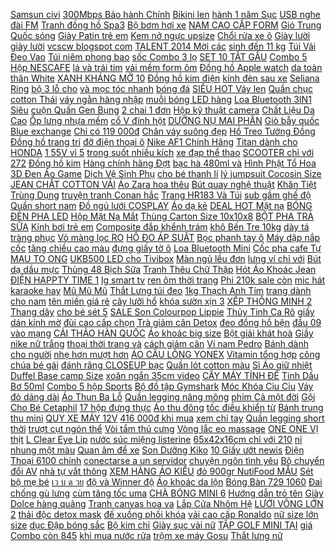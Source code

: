 [Samsun civi](http://cv.xn--kimtinonline1-jr2g7a.vn/p0/0/873/samsun-civi-kiem-tien-affiliate-civi-vn/) [300Mbps Bảo hành Chính](https://pds.ndk.vn/p0/12/41/usb-wifi-lb-link-bl-wn351151-300mbps-bao-hanh-chinh-hang-24-thang-so-sanh-danh-gia/) [Bikini len](https://pds2.ndk.vn/p0/97/423/bikini-len-so-sanh-danh-gia/) [hành 1 năm Sục](https://pds6.ndk.vn/p0/265/154/bao-hanh-1-nam-suc-da-nam-so-sanh-danh-gia/) [USB nghe đài FM](https://pds6.ndk.vn/p0/281/991/may-nghe-kinh-phat-the-nho-usb-nghe-dai-fm-bkk-k51-so-sanh-danh-gia/) [Tranh đồng hồ Spa3](https://pds4.ndk.vn/p0/194/553/tranh-dong-ho-spa3-tdh35-so-sanh-danh-gia/) [Bộ bơm hơi xe](https://sites.google.com/site/suadinhduong321/bo-bom-hoi-xe) [NAM CAO CẤP FORM](https://pds7.ndk.vn/p0/304/267/vest-tay-lo-nam-cao-cap-form-slim-fit-2-khuy-tre-trung-so-sanh-danh-gia/) [Gió Trung Quốc sóng](https://hoctiengtrungquoc0.blogspot.com/2020/02/giam-gia-haori-nhat-ban-ao-choang-haori.html) [Giày Patin trẻ em](https://pds6.ndk.vn/p0/277/821/giay-patin-tre-em-co-bao-ho-qua-tang-sinh-nhat-so-sanh-danh-gia/) [Kem nở ngực upsize](https://pds5.ndk.vn/p0/224/540/kem-no-nguc-upsize-tem-hang-so-sanh-danh-gia/) [Chổi rửa xe ô](https://pds7.ndk.vn/p0/317/637/choi-rua-xe-o-to-so-sanh-danh-gia/) [Giày lười giày lười](https://pds.ndk.vn/p0/28/9/giay-luoi-giay-luoi-so-sanh-danh-gia/) [vcscw blogspot com](https://vcscw.blogspot.com) [TALENT 2014 Mời các](https://khuyenmaiinet.haitrieuweb.com/p0/4/612/tiet-muc-thu-2-cua-inet-got-talent-2014-moi-cac-ban-thuog-danh-gia-inet/) [sinh đến 11 kg](https://pds3.ndk.vn/p0/148/160/ao-khoac-hoa-tiet-co-mu-cho-be-trai-be-gai-tu-so-sinh-den-11-kg-ao-khoac-tre-em-ao-khoac-so-sinh-so-sanh-danh-gia/) [Túi Vải Đeo Vao](https://pds.ndk.vn/p0/13/812/tui-vai-deo-vao-tote-bag-co-gai-toc-dai-xinhstore-so-sanh-danh-gia/) [Túi niêm phong bao](https://pds7.ndk.vn/p0/309/773/tui-niem-phong-bao-dong-goi-hang-hoa-tien-loi-an-toan-bao-mat-100-tuicuon-28x42cm-hong-trai-tim-so-sanh-danh-gia/) [sốc Combo 3 lọ](https://pds.ndk.vn/p0/3/698/sale-soc-combo-3-lo-nuoc-hoa-maycreat-chinh-hang-100ml-thom-dai-so-sanh-danh-gia/) [SET 10 TẤT GẤU](https://pds2.ndk.vn/p0/66/761/set-10-tat-gau-nu-tang-tui-dung-hinh-gau-cute-so-sanh-danh-gia/) [Combo 5 Hộp NESCAFE](https://pds6.ndk.vn/p0/281/624/combo-5-hop-nescafe-sua-da-hoa-tan-3in1-10-goi-x-20gr-mau-xuan-so-sanh-danh-gia/) [lá và trái tim](https://pds5.ndk.vn/p0/247/615/day-chuyen-cap-doi-inox-dep-ma-re-hinh-co-bon-la-va-trai-tim-2-day-mat-nhu-hinh-so-sanh-danh-gia/) [vải mềm form ôm](https://pds2.ndk.vn/p0/83/491/ao-so-mi-dai-tay-nam-ke-caro-chat-vai-mem-form-om-nhe-cho-nhieu-lua-tuoi-so-sanh-danh-gia/) [Đồng hồ Apple watch](https://pds.ndk.vn/p0/52/755/dong-ho-apple-watch-sr3-hong-so-sanh-danh-gia/) [da toàn thân White](https://pds7.ndk.vn/p0/317/930/sua-tam-trang-da-toan-than-white-conc-body-360ml-so-sanh-danh-gia/) [XANH KHÁNG MỠ 10](https://pds.ndk.vn/p0/28/25/ca-phe-xanh-khang-mo-10-goi-freeship-tong-dai-ly-cty-thien-nhien-viet-so-sanh-danh-gia/) [Đồng hồ kim điện](https://sites.google.com/site/maykhoan1x/dong-ho-kim-dien-tu) [kính đèn sau xe](https://pds6.ndk.vn/p0/278/144/chup-kinh-den-sau-xe-sirius-so-sanh-danh-gia/) [Seliana Ring](https://pds.ndk.vn/p0/53/863/seliana-ring-so-sanh-danh-gia/) [bộ 3 lỗ cho](https://pds3.ndk.vn/p0/110/19/set-5-bo-3-lo-cho-be-so-sanh-danh-gia/) [và mọc tóc nhanh](https://pds5.ndk.vn/p0/236/47/vien-uong-tri-rung-toc-va-moc-toc-nhanh-stronghair-hoc-vien-quan-y-so-sanh-danh-gia/) [bóng đá](https://bongda5.blogspot.com/2018/03/than-duoc-chua-benh-mat-ngu-kinh-nien-o.html) [SIÊU HOT Váy len](https://pds4.ndk.vn/p0/164/291/sieu-hotvay-len-ulzzang-so-sanh-danh-gia/) [Quần chục cotton Thái](https://pds4.ndk.vn/p0/158/320/quan-chuc-cotton-thai-be-trai-5-16kg-so-sanh-danh-gia/) [váy ngằn hàng nhập](https://pds7.ndk.vn/p0/316/170/chan-vay-ngan-hang-nhap-chat-kaki-ngan-om-so-sanh-danh-gia/) [muỗi bóng LED hàng](https://pds2.ndk.vn/p0/91/809/den-bat-muoi-bong-led-hang-moi-2019-dbm354-so-sanh-danh-gia/) [Loa Bluetooth 3IN1 Siêu](https://pds4.ndk.vn/p0/167/111/bh-12-thang-loa-bluetooth-3in1-sieu-hay-kiem-dong-ho-bao-thuc-de-ban-kimiso-k10-hang-chinh-hang-so-sanh-danh-gia/) [cuộn Quần Gen Bụng](https://pds7.ndk.vn/p0/313/629/quan-gen-bung-chong-cuon-quan-gen-bung-cap-cao-so-sanh-danh-gia/) [2 chai 1 đơn](https://pds5.ndk.vn/p0/202/674/toi-da-2-chai-1-don-nuoc-giat-dnee-mau-tim-3-lit-so-sanh-danh-gia/) [Hộp kỹ thuật camera](https://pds2.ndk.vn/p0/90/633/hop-ky-thuat-camera-11x11x5cm-so-sanh-danh-gia/) [Chất Liệu Da Cao](https://sites.google.com/site/timkiem10x/balo-thoi-trang/chi-co-113000d-khi-mua-hang-hieubalo-thoi-trang-nu-sinh-di-hoc-mem-ben-dep-chat-lieu-da-cao-cap-hang-chinh-hang-sblof18038-balonu) [Ốp lưng nhựa mềm](https://pds2.ndk.vn/p0/79/460/op-lung-nhua-mem-so-sanh-danh-gia/) [cổ V đính hột](https://pds2.ndk.vn/p0/77/527/ao-co-v-dinh-hot-love-top-so-sanh-danh-gia/) [DƯỠNG NỤ MAI PHÂN](https://pds7.ndk.vn/p0/323/661/duong-nu-mai-phan-bon-kingfarm-so-sanh-danh-gia/) [Giò bẫy quốc](https://pds4.ndk.vn/p0/165/815/gio-bay-quoc-so-sanh-danh-gia/) [Blue exchange](https://blueexchange1.blogspot.com/2018/04/ban-anh-jinx-co-phe-nhu-th-nay-chua.html) [Chỉ có 119 000đ](https://sites.google.com/site/khuonbanh1x/bo-trang-suc/chi-co-119000d-khi-mua-bo-trang-suc) [Chân váy suông đẹp](https://pds7.ndk.vn/p0/326/733/chan-vay-suong-dep-kieu-dang-don-gian-cv10-so-sanh-danh-gia/) [Hồ Treo Tường Đồng](https://pds6.ndk.vn/p0/265/723/dong-ho-treo-tuong-dong-ho-treo-tuong-so-sanh-danh-gia/) [Đồng hồ trang trí](https://pds5.ndk.vn/p0/243/645/dong-ho-trang-tri-o-to-so-sanh-danh-gia/) [đỡ điện thoại ô](https://pds6.ndk.vn/p0/287/81/gia-do-dien-thoai-o-to-xe-hoi-cao-cap-chan-hut-chan-kep-so-sanh-danh-gia/) [Nike AF1 Chính Hãng](https://pds2.ndk.vn/p0/96/399/nike-af1-chinh-hang-so-sanh-danh-gia/) [Titan dành cho HONDA](https://pds3.ndk.vn/p0/112/738/po-va-co-po-titan-danh-cho-honda-cbr1000rr-2012-so-sanh-danh-gia/) [1 55V vỉ 5](https://pds5.ndk.vn/p0/248/650/vi-pin-dong-ho-sony-chinh-hang-nhat-ban-621-364-sr621sw-155v-vi-5-vien-621-so-sanh-danh-gia/) [trong suốt nhiều kích](https://pds3.ndk.vn/p0/105/975/hop-nhua-chia-ngan-trong-suot-nhieu-kich-co-so-sanh-danh-gia/) [xe đạp thể thao](https://pds6.ndk.vn/p0/258/586/khoa-chia-xe-dap-the-thao-tonyon-so-sanh-danh-gia/) [SCOOTER chỉ với 272](https://sites.google.com/site/chuotgame1x/scooter/xe-scooter-chi-voi-272600d) [Đồng hồ kim](https://sites.google.com/site/yeuthich1zz/dong-ho-kim) [Hàng chính hãng Đợt](https://sites.google.com/site/luachon1x1/khac/giay-nam-zara-hang-chinh-hang---dot-sale-chi-voi-836600d) [bạc hà 480ml và](https://pds6.ndk.vn/p0/263/439/bo-2-chai-dau-goi-clear-bac-ha-480ml-va-clear-men-450ml-thai-lan-mau-moi-so-sanh-danh-gia/) [Hình Phật Tổ Hoa](https://pds3.ndk.vn/p0/147/472/den-led-de-ban-hinh-phat-to-hoa-sen-mau-vang-be-voi-2-kich-thuoc-khac-nhau-so-sanh-danh-gia/) [3D Đen Áo Game](https://pds3.ndk.vn/p0/102/743/ao-lmht-3d-lee-sin-tuyet-vo-than-3d-den-ao-game-lol-lien-minh-huyen-thoai-so-sanh-danh-gia/) [Dịch Vệ Sinh Phụ](https://pds4.ndk.vn/p0/185/354/scion-dung-dich-ve-sinh-phu-nu-lam-hong-se-khit-so-sanh-danh-gia/) [cho bé thanh lí](https://pds6.ndk.vn/p0/278/36/cui-cho-be-thanh-li-moi-95-so-sanh-danh-gia/) [lý jumpsuit Cocosin Size](https://pds3.ndk.vn/p0/106/854/thanh-ly-jumpsuit-cocosin-size-s-so-sanh-danh-gia/) [JEAN CHẤT COTTON VẢI](https://pds6.ndk.vn/p0/254/793/cho-xem-hang-quan-short-jean-chat-cotton-vai-cuc-xin-nhieu-mau-co-size-bu-so-sanh-danh-gia/) [Áo Zara hoa thêu](https://pds4.ndk.vn/p0/168/694/ao-zara-hoa-theu-so-sanh-danh-gia/) [Bút quay nghệ thuật](https://pds6.ndk.vn/p0/256/997/but-quay-nghe-thuat-v70-so-sanh-danh-gia/) [Khăn Tiệt Trùng Dụng](https://pds4.ndk.vn/p0/176/181/tu-hap-khan-tiet-trung-dung-cu-dung-trong-spa-so-sanh-danh-gia/) [truyện tranh Conan hắc](https://pds.ndk.vn/p0/22/665/100-tui-boc-1-quyen-truyen-tranh-conan-hac-quan-gia-so-sanh-danh-gia/) [Trang HR183 Và Túi](https://pds4.ndk.vn/p0/186/770/combo-balo-unisex-thoi-trang-hr183-va-tui-deo-cheo-haras-hr147-xam-chinh-hang-phan-phoi-so-sanh-danh-gia/) [sub gầm ghế độ](https://pds4.ndk.vn/p0/194/366/loa-sub-loa-sub-gam-ghe-do-loa-sub-so-sanh-danh-gia/) [Quần short nam](https://pds6.ndk.vn/p0/254/825/quan-short-nam-so-sanh-danh-gia/) [Đồ ngủ lưới COSPLAY](https://pds.ndk.vn/p0/21/651/do-ngu-luoi-cosplay-sexy-quyen-ru-so-sanh-danh-gia/) [Áo dạ kẻ](https://pds5.ndk.vn/p0/0/552/ao-da-ke-so-sanh-danh-gia/) [DEAL HOT Mặt nạ](https://pds6.ndk.vn/p0/288/419/deal-hot-mat-na-noi-dia-trung-so-sanh-danh-gia/) [BÓNG ĐÈN PHA LED](https://pds6.ndk.vn/p0/297/919/bong-den-pha-led-xe-may-12v-2-tim-so-sanh-danh-gia/) [Hộp Mặt Nạ Mắt](https://pds6.ndk.vn/p0/279/890/hop-mat-na-mat-60-mieng-images-so-sanh-danh-gia/) [Thùng Carton Size 10x10x8](https://pds.ndk.vn/p0/16/118/bo-20-thung-carton-size-10x10x8-cm-so-sanh-danh-gia/) [BỘT PHA TRÀ SỮA](https://pds4.ndk.vn/p0/176/863/bot-pha-tra-sua-socola-king-1kg-so-sanh-danh-gia/) [Kính bơi trẻ em](https://pds3.ndk.vn/p0/124/844/kinh-boi-tre-em-so-sanh-danh-gia/) [Composite đắp khểnh trám](https://pds.ndk.vn/p0/10/924/composite-dap-khenh-tram-rang-so-sanh-danh-gia/) [khô Bến Tre 10kg](https://pds.ndk.vn/p0/8/866/thach-dua-kho-ben-tre-10kg-tang-huong-so-sanh-danh-gia/) [dày tá tràng phục](https://pds2.ndk.vn/p0/77/416/nghe-gel-binh-vi-chu-n-ho-tro-dieu-tri-viem-loet-da-day-ta-trang-phuc-hoi-he-tieu-hoa-so-sanh-danh-gia/) [Vỏ màng lọc RO](https://pds.ndk.vn/p0/60/324/vo-mang-loc-ro-so-sanh-danh-gia/) [HỒ ĐO ÁP SUẤT](https://pds7.ndk.vn/p0/301/276/dong-ho-do-ap-suat-lop-xe-so-sanh-danh-gia/) [Bọc phanh tay ô](https://pds3.ndk.vn/p0/128/968/boc-phanh-tay-o-to-so-sanh-danh-gia/) [Máy dập nắp cốc](https://pds4.ndk.vn/p0/165/893/may-dap-nap-coc-verly-wy802f-so-sanh-danh-gia/) [tăng chiều cao màu](https://pds2.ndk.vn/p0/65/413/giay-da-luoi-nam-handmade-tang-chieu-cao-mau-nau-apcn-2a00005-06-so-sanh-danh-gia/) [đựng giấy tờ ô](https://pds5.ndk.vn/p0/240/711/vi-dung-giay-to-o-to-dang-kiem-chat-lieu-da-cao-cap-so-sanh-danh-gia/) [Loa Bluetooth Mini](https://pds4.ndk.vn/p0/187/453/loa-bluetooth-mini-so-sanh-danh-gia/) [Cốc pha cafe Tự](https://pds6.ndk.vn/p0/292/767/coc-pha-cafe-tu-khuay-so-sanh-danh-gia/) [MAU TO ONG](https://pds6.ndk.vn/p0/254/249/mau-to-ong-so-sanh-danh-gia/) [UKB500 LED cho Tivibox](https://pds3.ndk.vn/p0/119/36/ban-phim-kiem-chuot-bay-ukb500-led-cho-tivibox-va-smart-tivi-so-sanh-danh-gia/) [Màn ngủ lều đơn](https://pds3.ndk.vn/p0/103/615/man-ngu-leu-don-so-sanh-danh-gia/) [lưng ví chỉ với](https://sites.google.com/site/top1xa1a/default/set-coach-nam-that-lung-vi-chi-voi-465300d) [Bút dạ dầu mực](https://pds.ndk.vn/p0/4/942/but-da-dau-muc-khong-xoa-deli-so-sanh-danh-gia/) [Thùng 48 Bịch Sữa](https://pds6.ndk.vn/p0/271/92/thung-48-bich-sua-tiet-trung-vinamilk-khong-duong-220ml-so-sanh-danh-gia/) [Tranh Thêu Chữ Thập](https://pds.ndk.vn/p0/48/467/tranh-theu-chu-thap-gia-hoa-van-su-hung-88919-93x44cm-chua-theu-so-sanh-danh-gia/) [Hót Áo Khoác Jean](https://sites.google.com/site/sosanhgia12a/ao-khoac-jeans/235000d---chuan-shop-cuc-hot-ao-khoac-jean-theu-chu-hang-moi-ve-con-hang-mua-ngay) [ĐIỆN HAPPTY TIME 1](https://pds2.ndk.vn/p0/80/289/noi-com-dien-happty-time-18l-so-sanh-danh-gia/) [lg smart tv](https://lgsmarttv1.blogspot.com/2018/03/lien-quan-mobile-murad-m-tp-ganh-team.html) [ren ôm thời trang](https://pds7.ndk.vn/p0/307/710/chan-vay-ren-om-thoi-trang-cao-cap-mz327-so-sanh-danh-gia/) [Phi 210k sale còn](https://pds.ndk.vn/p0/35/355/sua-rua-mat-detox-snow-huyen-phi-210k-sale-con-145k-so-sanh-danh-gia/) [mic hát karaoke hay](https://pds3.ndk.vn/p0/121/803/mic-hat-karaoke-hay-so-sanh-danh-gia/) [Mũ Mũ Mũ](https://pds5.ndk.vn/p0/213/99/mu-mu-mu-so-sanh-danh-gia/) [Thắt Lưng túi đeo](https://pds5.ndk.vn/p0/225/728/tui-deo-that-lung-tui-deo-that-lung-so-sanh-danh-gia/) [1kg Thạch Anh Tím](https://pds3.ndk.vn/p0/141/384/1kg-thach-anh-tim-vun-tu-nhien-so-sanh-danh-gia/) [trang dành cho nam](https://pds.ndk.vn/p0/6/560/mu-luoi-trai-thoi-trang-danh-cho-nam-va-nu-so-sanh-danh-gia/) [tên miền giá rẻ](https://khuyenmaiinet.haitrieuweb.com/p0/5/103/huong-dan-mua-ten-mien-gia-re-lam-blog-kiem-tien-3hteam-danh-gia-inet/) [cây lưỡi hổ](https://pds4.ndk.vn/p0/185/361/cay-luoi-ho-so-sanh-danh-gia/) [khóa sườn xịn 3](https://pds5.ndk.vn/p0/211/910/quan-tay-khoa-suon-xin-3-mau-den-ghi-vang-bo-so-sanh-danh-gia/) [XẾP THÔNG MINH 2](https://pds5.ndk.vn/p0/226/253/phu-kien-ban-xep-thong-minh-2-cai-so-sanh-danh-gia/) [Thang dây](https://pds3.ndk.vn/p0/134/184/thang-day-so-sanh-danh-gia/) [cho bé sét 5](https://pds4.ndk.vn/p0/151/431/tat-dai-cho-be-set-5-doi-so-sanh-danh-gia/) [SALE Son Colourpop Lippie](https://pds2.ndk.vn/p0/90/538/sale-son-colourpop-lippie-stix-so-sanh-danh-gia/) [Thủy Tinh Ca Rô](https://pds4.ndk.vn/p0/158/381/combo-4-tho-mut-thuy-tinh-ca-ro-pha-le-tg1035-cam-dat-so-sanh-danh-gia/) [giấy dán kính mờ](https://pds7.ndk.vn/p0/319/398/giay-dan-kinh-mo-so-sanh-danh-gia/) [đùi cao cấp chọn](https://pds2.ndk.vn/p0/97/669/bo-ton-dui-cao-cap-chon-bong-ngau-nhien-so-sanh-danh-gia/) [Trà giảm cân Detox](https://pds3.ndk.vn/p0/117/226/tra-giam-can-detox-korea-so-sanh-danh-gia/) [đeo đồng hồ bện](https://pds.ndk.vn/p0/49/7/day-deo-dong-ho-ben-soi-nylon-thoi-trang-so-sanh-danh-gia/) [đầu 09 vào mạng](https://pds4.ndk.vn/p0/155/726/sim-v90-viettel-dau-09-vao-mang-60gb-goi-noi-mang-mien-phi-ngoai-mang-50-phut-so-sanh-danh-gia/) [CẢI THẢO HÀN QUỐC](https://pds4.ndk.vn/p0/180/379/kim-chi-cai-thao-han-quoc-shop-xin-phep-chi-giao-khach-o-sai-gon-mua-2kg-freeship-a-so-sanh-danh-gia/) [Áo khoác big size](https://pds4.ndk.vn/p0/183/587/ao-khoac-big-size-nam-so-sanh-danh-gia/) [Bột giải khát hoà](https://pds.ndk.vn/p0/62/330/bot-giai-khat-hoa-tan-cotico-huong-bi-dao-1kg-so-sanh-danh-gia/) [Giầy nike nữ trắng](https://pds4.ndk.vn/p0/156/64/giay-nike-nu-trang-dep-so-sanh-danh-gia/) [thoại thời trang và](https://lenovo6.blogspot.com/2020/02/giam-gia-op-ien-thoai-thoi-trang-va.html) [cách giảm cân](https://cachgiamcan1.blogspot.com/2017/12/hoc-lap-trinh-web-z-html-bai-4-trinh.html) [Ví nam Pedro](https://pds2.ndk.vn/p0/81/468/vi-nam-pedro-so-sanh-danh-gia/) [Bánh dành cho người](https://pds.ndk.vn/p0/17/692/banh-danh-cho-nguoi-tieu-duongan-kieng-so-sanh-danh-gia/) [nhẹ hơn mượt hơn](https://magioithieumomo.haitrieuweb.com/p0/2/702/uoc-mo-may-yeu-dc-garena-thuc-hien-game-nhe-hon-muot-hon-khong-lo-vang-game-ma-momo/) [ÁO CẦU LÔNG YONEX](https://pds.ndk.vn/p0/37/462/ao-cau-long-yonex-so-sanh-danh-gia/) [Vitamin tổng hợp](https://sites.google.com/site/manhinh1124/vitamin-tong-hop) [công chúa bé gái](https://pds2.ndk.vn/p0/84/602/freeship-tang-cai-no-dam-be-gai-duoi-trang-cuc-xinh-vay-dam-cong-chua-be-gai-thiet-ke-cao-cap-so-sanh-danh-gia/) [đánh răng CLOSEUP bạc](https://pds3.ndk.vn/p0/143/374/kem-danh-rang-closeup-bac-ha-180g-so-sanh-danh-gia/) [Quần lót cotton màu](https://pds3.ndk.vn/p0/146/934/quan-lot-cotton-mau-keo-ngot-size-l-xl-so-sanh-danh-gia/) [Sỉ Áo giữ nhiệt](https://pds.ndk.vn/p0/34/665/si-ao-giu-nhiet-ao-thun-nam-dai-tay-body-dai-tay-so-sanh-danh-gia/) [Duffel Base camp Size](https://pds4.ndk.vn/p0/170/361/tui-trong-tap-gym-duffel-base-camp-size-xs-so-sanh-danh-gia/) [xoăn ngắn 35cm video](https://pds5.ndk.vn/p0/224/402/ma-fa18k-giam-18k-don-50k-toc-gia-cot-xoan-ngan-35cm-video-san-pham-so-sanh-danh-gia/) [CÂY MÁY TÍNH ĐỂ](https://pds.ndk.vn/p0/49/158/cay-may-tinh-de-ban-like-new-full-hop-core-i3ram4ghdd250gb-so-sanh-danh-gia/) [Tinh Dầu Bơ 50ml](https://pds5.ndk.vn/p0/208/653/tinh-dau-bo-50ml-so-sanh-danh-gia/) [Combo 5 hộp Sports](https://pds2.ndk.vn/p0/72/313/combo-5-hop-sports-drink-powder-hop-5-goi-so-sanh-danh-gia/) [Bộ đồ tập Gymshark](https://pds.ndk.vn/p0/0/21/bo-do-tap-gymshark-flex-so-sanh-danh-gia/) [Móc Khóa Ciu Ciu](https://pds2.ndk.vn/p0/74/122/moc-khoa-ciu-ciu-inox-so-sanh-danh-gia/) [Váy đỏ dáng dài](https://pds2.ndk.vn/p0/89/933/vay-do-dang-dai-so-sanh-danh-gia/) [Áo Thun Ba Lỗ](https://pds5.ndk.vn/p0/223/722/bo-5-ao-thun-ba-lo-nam-thoi-trang-so-sanh-danh-gia/) [Quần legging nâng mông](https://pds6.ndk.vn/p0/293/626/quan-legging-nang-mong-2-tui-truoc-so-sanh-danh-gia/) [phim Cả một đời](https://magioithieumomo.haitrieuweb.com/p0/1/387/hop-bao-gioi-thieu-bo-phim-ca-mot-doi-an-oan-phan-2-ma-momo/) [Gội Cho Bé Cetaphil](https://pds.ndk.vn/p0/2/127/sua-tam-goi-cho-be-cetaphil-baby-wash-shampoo-my-230ml-so-sanh-danh-gia/) [17 hộp đựng thực](https://pds3.ndk.vn/p0/117/960/bo-17-hop-dung-thuc-pham-cao-cap-so-sanh-danh-gia/) [Áo thu đông](https://pds5.ndk.vn/p0/231/738/ao-thu-dong-so-sanh-danh-gia/) [tốc điều khiển từ](https://pds4.ndk.vn/p0/174/710/do-choi-cano-sieu-toc-dieu-khien-tu-xa-toc-do-cao-c202-so-sanh-danh-gia/) [Bánh trung thu mini](https://pds5.ndk.vn/p0/240/177/banh-trung-thu-mini-so-sanh-danh-gia/) [QUY XE MÁY 12V](https://bongda5.blogspot.com/2019/10/chi-con-180810-ac-quy-xe-may-12v-5a.html) [416 000đ khi mua](https://sites.google.com/site/luachon1x1/ao-doi/chi-co-1416000d-khi-mua-combo-han-phi) [xem chỉ tay](https://xemchitay1.blogspot.com/2017/10/tiec-hui-hui-ca-oi-vi-khong-biet-cong.html) [Quần legging short thời](https://pds6.ndk.vn/p0/250/640/quan-legging-short-thoi-trang-so-sanh-danh-gia/) [trượt cụt ngón thể](https://pds4.ndk.vn/p0/184/533/si-le-gang-tay-lai-xe-chong-tron-truot-cut-ngon-the-thao-hotllr-so-sanh-danh-gia/) [Vòi tắm thú cưng](https://pds.ndk.vn/p0/57/743/voi-tam-thu-cung-so-sanh-danh-gia/) [Vòng lắc eo massage](https://pds3.ndk.vn/p0/111/678/vong-lac-eo-massage-giam-can-hoop-so-sanh-danh-gia/) [ONE ONE VỊ thịt](https://pds5.ndk.vn/p0/204/396/banh-gao-one-one-vi-thit-bo-nuong-so-sanh-danh-gia/) [L Clear Eye Lip](https://pds.ndk.vn/p0/22/544/qua-tang-nuoc-tay-trang-vung-mat-moi-senka-all-clear-eye-lip-20ml-8p177-so-sanh-danh-gia/) [nước súc miệng listerine](https://pds2.ndk.vn/p0/80/851/nuoc-suc-mieng-listerine-so-sanh-danh-gia/) [65x42x16cm chỉ với 210](https://sites.google.com/site/webg00glee/do-dung-lam-vuon/combo-5-khay-chau-trong-rau-den-65x42x16cm-chi-voi-210560d) [nỉ nhung một màu](https://pds2.ndk.vn/p0/80/145/tham-trai-giuong-ni-nhung-mot-mau-1m6x2m-1m8x2m-so-sanh-danh-gia/) [Quan âm để xe](https://pds3.ndk.vn/p0/135/728/tuong-phat-quan-am-de-xe-o-to-so-sanh-danh-gia/) [Son Dưỡng Kiko](https://pds6.ndk.vn/p0/268/222/son-duong-kiko-so-sanh-danh-gia/) [10 Giấy ướt newis](https://pds3.ndk.vn/p0/102/890/com-bo-10-giay-uot-newis-20-to-so-sanh-danh-gia/) [Điện Thoại 6100 chính](https://pds6.ndk.vn/p0/270/328/dien-thoai-6100-chinh-hang-main-zin-so-sanh-danh-gia/) [conectarse a un servidor](https://khuyenmaiinet.haitrieuweb.com/p0/4/582/como-conectarse-a-un-servidor-ftp-con-filezilla-danh-gia-inet/) [chuyện ngôn tình yêu](https://truyenngontinhyeu.blogspot.com/2017/11/video-huong-dan-tu-hoc-photoshop-cs6.html) [Bộ chuyển đổi AV](https://pds4.ndk.vn/p0/168/312/bo-chuyen-doi-av-to-hdmi-so-sanh-danh-gia/) [nhà tự vắt thông](https://pds4.ndk.vn/p0/159/639/choi-lau-nha-tu-vat-thong-minh-so-sanh-danh-gia/) [XEM HÀNG ÁO KIỂU](https://pds5.ndk.vn/p0/245/607/cho-xem-hang-ao-kieu-co-tim-thoi-trang-so-sanh-danh-gia/) [đỏ 900gr NutiFood MẪU](https://pds2.ndk.vn/p0/67/651/nhap-cb-t12-hoan-23k-sua-grow-plus-do-900gr-nutifood-mau-moi-date-2021-so-sanh-danh-gia/) [Sét bộ mẹ bé](https://pds6.ndk.vn/p0/279/700/set-bo-me-be-so-sanh-danh-gia/) [เว บ ด วย](http://xn--kimtinonline1-jr2g7a.vn/p0/0/416/wordpress-16-2017-accesstrade-kiem-tien-online-accesstrade/) [độ và Winner độ](https://pds.ndk.vn/p0/20/284/mut-yen-xe-exiter-do-va-winner-do-dream-vang-so-sanh-danh-gia/) [Áo khoác da lộn](https://pds4.ndk.vn/p0/175/756/ao-khoac-da-lon-so-sanh-danh-gia/) [Bóng Bàn 729 1060](https://pds7.ndk.vn/p0/326/696/vot-bong-ban-729-1060-do-den-so-sanh-danh-gia/) [Đai chống gù lưng](https://pds5.ndk.vn/p0/205/818/dai-chong-gu-lung-jingyan-so-sanh-danh-gia/) [cùm tăng tốc uma](https://pds6.ndk.vn/p0/253/808/cum-tang-toc-uma-so-sanh-danh-gia/) [CHÀ BÓNG MINI 6](https://pds6.ndk.vn/p0/276/501/may-danh-bong-o-to-may-cha-bong-mini-6-cap-do-so-sanh-danh-gia/) [Hướng dẫn trỏ tên](https://khuyenmaiinet.haitrieuweb.com/p0/4/716/haraweb-11-huong-dan-tro-ten-mien-ve-website-tren-myharavan-danh-gia-inet/) [Giày Dolce hàng quãng](https://pds6.ndk.vn/p0/282/344/giay-dolce-hang-quang-chau-so-sanh-danh-gia/) [Tranh canvas hoa va](https://pds7.ndk.vn/p0/317/389/tranh-canvas-hoa-va-song-so-sanh-danh-gia/) [Lắp Cửa Nhôm Hệ](https://pds3.ndk.vn/p0/116/317/bo-khoa-tay-gat-lap-cua-nhom-he-4400-viet-phap-den-so-sanh-danh-gia/) [LƯỚI VÕNG LỚN 2](https://pds6.ndk.vn/p0/256/522/luoi-vong-lon-2-lop-day-loai-dep-so-sanh-danh-gia/) [thải độc detox mask](https://pds3.ndk.vn/p0/123/338/mat-na-sui-bot-thai-doc-detox-mask-blanc-so-sanh-danh-gia/) [đế xuồng phối khóa](https://pds7.ndk.vn/p0/325/433/giay-de-xuong-phoi-khoa-keo-5s6a-so-sanh-danh-gia/) [vải cao cấp Ronaldo](https://pds.ndk.vn/p0/32/670/vong-tay-vai-cao-cap-ronaldo-messi-so-sanh-danh-gia/) [nữ size lớn size](https://pds7.ndk.vn/p0/304/676/dep-nu-size-lon-size-nho-dep-nu-xo-ngon-de-bet-phong-cach-size-ngoai-co-33-den-43-so-sanh-danh-gia/) [dục Đập bóng sắc](https://pds3.ndk.vn/p0/116/185/do-choi-giao-duc-dap-bong-sac-mau-so-sanh-danh-gia/) [Bộ kim chỉ](https://pds3.ndk.vn/p0/106/490/bo-kim-chi-so-sanh-danh-gia/) [Giày sục vải nữ](https://pds2.ndk.vn/p0/69/813/giay-suc-vai-nu-so-sanh-danh-gia/) [TẬP GOLF MINI TẠI](https://pds2.ndk.vn/p0/99/688/long-tap-golf-mini-tai-nha-so-sanh-danh-gia/) [giá Combo còn 845](https://sites.google.com/site/top1xa1a/mu--non/giam-gia-combo-con-845500d) [khi mua nước rửa](https://sites.google.com/site/fdfecdscfdfef21/default/chi-co-50000d-khi-mua-nuoc-rua-chen-lix-sieu-sach-4kg) [trộm xe máy Gosu](https://pds6.ndk.vn/p0/289/870/khoa-chong-trom-xe-may-gosu-g5000-so-sanh-danh-gia/) [Thắt lưng nữ](https://pds2.ndk.vn/p0/73/114/that-lung-nu-so-sanh-danh-gia/) 